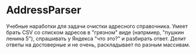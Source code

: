 # AddressParser
Учебные наработки для задачи очистки адресного справочника. 
Умеет брать CSV со списком адресов в "грязном" виде (напрмиер, "пушкин ленина 5"), спрашивать у Яндекса "что это?" и разбирать ответ.
Делит ответы на достоверные и не очень, раскладывает по разным массивам.

